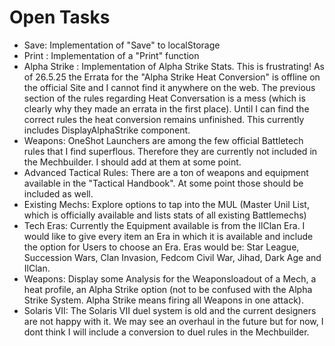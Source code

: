 # Open Tasks

- Save: Implementation of "Save" to localStorage
- Print : Implementation of a "Print" function
- Alpha Strike : Implementation of Alpha Strike Stats. This is frustrating! As of 26.5.25 the Errata for the "Alpha Strike Heat Conversion" is offline on the official Site and I cannot find it anywhere on the web. The previous section of the rules regarding Heat Conversation is a mess (which is clearly why they made an errata in the first place). Until I can find the correct rules the heat conversion remains unfinished. This currently includes DisplayAlphaStrike component.
- Weapons: OneShot Launchers are among the few official Battletech rules that I find superflous. Therefore they are currently not included in the Mechbuilder. I should add at them at some point.
- Advanced Tactical Rules: There are a ton of weapons and equipment available in the "Tactical Handbook". At some point those should be included as well.
- Existing Mechs: Explore options to tap into the MUL (Master Unil List, which is officially available and lists stats of all existing Battlemechs)
- Tech Eras: Currently the Equipment available is from the IlClan Era. I would like to give every item an Era in which it is available and include the option for Users to choose an Era. Eras would be: Star League, Succession Wars, Clan Invasion, Fedcom Civil War, Jihad, Dark Age and IlClan.
- Weapons: Display some Analysis for the Weaponsloadout of a Mech, a heat profile, an Alpha Strike option (not to be confused with the Alpha Strike System. Alpha Strike means firing all Weapons in one attack).
- Solaris VII: The Solaris VII duel system is old and the current designers are not happy with it. We may see an overhaul in the future but for now, I dont think I will include a conversion to duel rules in the Mechbuilder.
